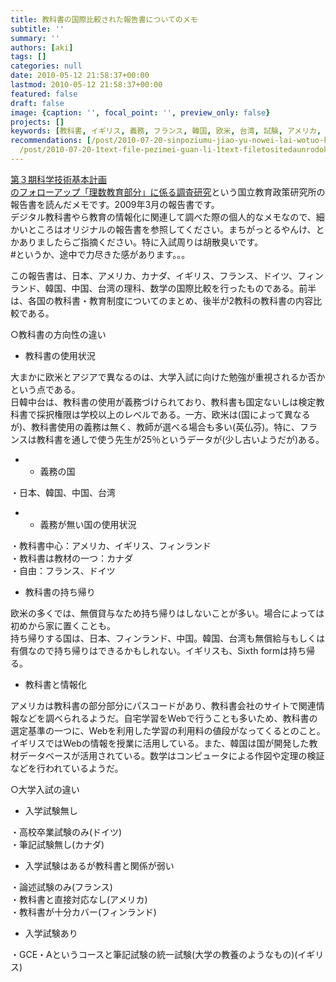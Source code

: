 ```yaml
---
title: 教科書の国際比較された報告書についてのメモ
subtitle: ''
summary: ''
authors: [aki]
tags: []
categories: null
date: 2010-05-12 21:58:37+00:00
lastmod: 2010-05-12 21:58:37+00:00
featured: false
draft: false
image: {caption: '', focal_point: '', preview_only: false}
projects: []
keywords: [教科書, イギリス, 義務, フランス, 韓国, 欧米, 台湾, 試験, アメリカ, 使用]
recommendations: [/post/2010-07-20-sinpoziumu-jiao-yu-nowei-lai-wotuo-kudian-zi-hua-jiao-cai-ut-etext-memo/,
  /post/2010-07-20-1text-file-pezimei-guan-li-1text-filetositedaunrodoke/, /post/2010-04-20-xue-xiao-jiao-yu-noqing-bao-hua-niguan-suruken-tan-hui-noraibupei-xin-gaxing-warerusoudesu-qing-bao-hua-tojiao-yu/]
---
```

[第３期科学技術基本計画  
のフォローアップ「理数教育部分」に係る調査研究](http://www.nier.go.jp/seika_kaihatsu_2/)という国立教育政策研究所の報告書を読んだメモです。2009年3月の報告書です。  
デジタル教科書やら教育の情報化に関連して調べた際の個人的なメモなので、細かいところはオリジナルの報告書を参照してください。まちがっとるやんけ、とかありましたらご指摘ください。特に入試周りは胡散臭いです。  
#というか、途中で力尽きた感があります。。。

この報告書は、日本、アメリカ、カナダ、イギリス、フランス、ドイツ、フィン  
ランド、韓国、中国、台湾の理科、数学の国際比較を行ったものである。前半  
は、各国の教科書・教育制度についてのまとめ、後半が2教科の教科書の内容比  
較である。

○教科書の方向性の違い

- 教科書の使用状況

大まかに欧米とアジアで異なるのは、大学入試に向けた勉強が重視されるか否か  
という点である。  
日韓中台は、教科書の使用が義務づけられており、教科書も国定ないしは検定教  
科書で採択権限は学校以上のレベルである。一方、欧米は(国によって異なる  
が)、教科書使用の義務は無く、教師が選べる場合も多い(英仏芬)。特に、フランスは教科書を通しで使う先生が25％というデータが(少し古いようだが)ある。

- 
  - 義務の国

・日本、韓国、中国、台湾

- 
  - 義務が無い国の使用状況

・教科書中心：アメリカ、イギリス、フィンランド  
・教科書は教材の一つ：カナダ  
・自由：フランス、ドイツ

- 教科書の持ち帰り

欧米の多くでは、無償貸与なため持ち帰りはしないことが多い。場合によっては  
初めから家に置くことも。  
持ち帰りする国は、日本、フィンランド、中国。韓国、台湾も無償給与もしくは  
有償なので持ち帰りはできるかもしれない。イギリスも、Sixth formは持ち帰る。

- 教科書と情報化

アメリカは教科書の部分部分にパスコードがあり、教科書会社のサイトで関連情報などを調べられるようだ。自宅学習をWebで行うことも多いため、教科書の選定基準の一つに、Webを利用した学習の利用料の値段がなってくるとのこと。イギリスではWebの情報を授業に活用している。また、韓国は国が開発した教材データベースが活用されている。数学はコンピュータによる作図や定理の検証などを行われているようだ。

○大学入試の違い

- 入学試験無し

・高校卒業試験のみ(ドイツ)  
・筆記試験無し(カナダ)

- 入学試験はあるが教科書と関係が弱い

・論述試験のみ(フランス)  
・教科書と直接対応なし(アメリカ)  
・教科書が十分カバー(フィンランド)

- 入学試験あり

・GCE・Aというコースと筆記試験の統一試験(大学の教養のようなもの)(イギリス)


